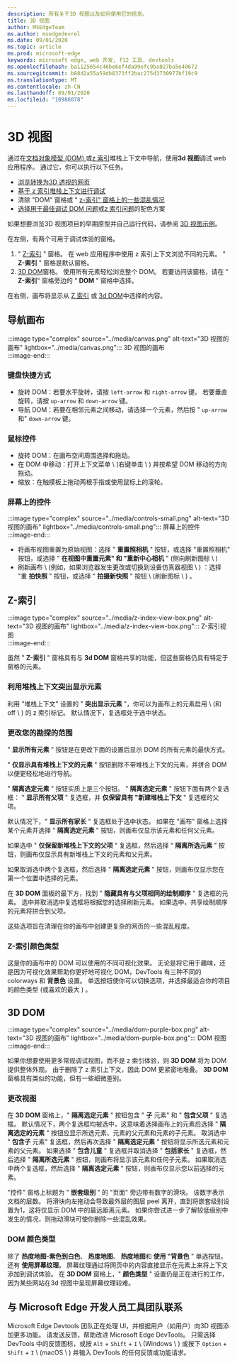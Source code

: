 ```yaml
---
description: 所有关于3D 视图以及如何使用它的信息。
title: 3D 视图
author: MSEdgeTeam
ms.author: msedgedevrel
ms.date: 09/01/2020
ms.topic: article
ms.prod: microsoft-edge
keywords: microsoft edge, web 开发, f12 工具, devtools
ms.openlocfilehash: ba1125654c46be6ef4da99efc9ba027ba5e40672
ms.sourcegitcommit: b88d2a55a59db8373ff2bac275d3730977bf19c9
ms.translationtype: MT
ms.contentlocale: zh-CN
ms.lasthandoff: 09/01/2020
ms.locfileid: "10986078"
---
```

# 3D 视图  

通过在[文档对象模型 (DOM) ][MDNDocumentObjectModel]或[z 索引][MDNZIndex]堆栈上下文中导航，使用**3d 视图**调试 web 应用程序。  通过它，你可以执行以下任务。  

*   [浏览转换为3D 透视的网页](#3d-dom)  
*   [基于 z 索引堆栈上下文进行调试](#z-index)  
*   清除 "DOM" 窗格或 " [z-索引" 窗格](#change-the-scope-of-your-exploration)[上的一些混乱情况](#changing-your-view)  
*   [选择用于最佳调试 DOM 问题](#dom-color-type)或[z 索引问题](#z-index-color-type)的配色方案  

如果想要浏览3D 视图项目的早期原型并自己运行代码，请参阅 [3D 视图示例][GithubMicrosoftedgeDevtoolssamples3dview]。   

在左侧，有两个可用于调试体验的窗格。  

1.  " [Z-索引](#z-index) " 窗格。  在 web 应用程序中使用 z 索引上下文浏览不同的元素。  " **Z-索引** " 窗格是默认窗格。  
1.  [3D DOM](#3d-dom)窗格。  使用所有元素轻松浏览整个 DOM。  若要访问该窗格，请在 " **Z-索引**" 窗格旁边的 " **DOM** " 窗格中选择。  
    
在右侧，画布将显示从 [Z 索引](#z-index) 或 [3d DOM](#3d-dom)中选择的内容。  

## 导航画布  

:::image type="complex" source="../media/canvas.png" alt-text="3D 视图的画布" lightbox="../media/canvas.png":::
   3D 视图的画布  
:::image-end:::  

### 键盘快捷方式  

*   旋转 DOM：若要水平旋转，请按 `left-arrow` 和 `right-arrow` 键。  若要垂直旋转，请按 `up-arrow` 和 `down-arrow` 键。  
*   导航 DOM：若要在相邻元素之间移动，请选择一个元素，然后按 " `up-arrow` 和" `down-arrow` 键。  

### 鼠标控件  

*   旋转 DOM：在画布空间周围选择和拖动。  
*   在 DOM 中移动：打开上下文菜单 \ (右键单击 \ ) 并按希望 DOM 移动的方向拖动。  
*   缩放：在触摸板上拖动两根手指或使用鼠标上的滚轮。  

### 屏幕上的控件  

:::image type="complex" source="../media/controls-small.png" alt-text="3D 视图的画布" lightbox="../media/controls-small.png":::
   屏幕上的控件  
:::image-end:::  

*   将画布视图重置为原始视图：选择 " **重置照相机** " 按钮，或选择 "重置照相机" 按钮，或选择 " **在视图中重置元素" 和 "重新中心相机** \" (侧向刷新图标 \ )   
*   刷新画布 \ (例如，如果浏览器发生更改或切换到设备仿真器视图 \ ) ：选择 "重 **拍快照** " 按钮，或选择 " **拍摄新快照** " 按钮 \ (刷新图标 \ ) 。  

## Z-索引  

:::image type="complex" source="../media/z-index-view-box.png" alt-text="3D 视图的画布" lightbox="../media/z-index-view-box.png":::
   Z-索引视图  
:::image-end:::  

虽然 " **Z-索引** " 窗格具有与 **3d DOM** 窗格共享的功能，但这些窗格仍具有特定于窗格的元素。  

### 利用堆栈上下文突出显示元素  

利用 "堆栈上下文" 设置的 " **突出显示元素** "，你可以为画布上的元素启用 \ (和 off \ ) 的 z 索引标记。  默认情况下，复选框处于选中状态。  

### 更改您的勘探的范围  

" **显示所有元素** " 按钮是在更改下面的设置后显示 DOM 的所有元素的最快方式。  

" **仅显示具有堆栈上下文的元素** " 按钮删除不带堆栈上下文的元素，并拼合 DOM 以便更轻松地进行导航。  

" **隔离选定元素** " 按钮实质上是三个按钮。  " **隔离选定元素** " 按钮下面有两个复选框： " **显示所有父项** " 复选框，并 **仅保留具有 "新建堆栈上下文** " 复选框的父项。  

默认情况下，" **显示所有家长** " 复选框处于选中状态。  如果在 "画布" 窗格上选择某个元素并选择 " **隔离选定元素** " 按钮，则画布仅显示该元素和任何父元素。  

如果选中 " **仅保留新堆栈上下文的父项** " 复选框，然后选择 " **隔离所选元素** " 按钮，则画布仅显示具有新堆栈上下文的元素和父元素。  

如果取消选中两个复选框，然后选择 " **隔离选定元素** " 按钮，则画布仅显示您在第一个位置中选择的元素。  

在 **3D DOM** 面板的最下方，找到 " **隐藏具有与父项相同的绘制顺序** " 复选框的元素。  选中并取消选中复选框将根据您的选择刷新元素。  如果选中，共享绘制顺序的元素将拼合到父项。  

这些选项旨在清理在你的画布中创建更复杂的网页的一些混乱程度。  

### Z-索引颜色类型  

这是你的画布中的 DOM 可以使用的不同可视化效果。  无论是将它用于趣味，还是因为可视化效果帮助你更好地可视化 DOM，DevTools 有三种不同的 colorways 和 **背景色** 设置。  单选按钮使你可以切换选项，并选择最适合你的项目的颜色类型 (或喜欢的最大 ) 。  

## 3D DOM  

:::image type="complex" source="../media/dom-purple-box.png" alt-text="3D 视图的画布" lightbox="../media/dom-purple-box.png":::
   DOM 视图  
:::image-end:::  

如果你想要使用更多常规调试视图，而不是 z 索引体验，则 **3D DOM** 将为 DOM 提供整体外观。  由于删除了 z 索引上下文，因此 DOM 更紧密地堆叠。  **3D DOM**窗格具有类似的功能，但有一些细微差别。  

### 更改视图  

在 **3D DOM** 窗格上，" **隔离选定元素** " 按钮包含 " **子** 元素" 和 " **包含父项** " 复选框。  默认情况下，两个复选框均被选中，这意味着选择画布上的元素后选择 " **隔离选定的元素** " 按钮应显示所选元素、元素的父元素和元素的子元素。  取消选中 " **包含子** 元素" 复选框，然后再次选择 " **隔离选定元素** " 按钮将显示所选元素和元素的父元素。  如果选择 " **包含儿童** " 复选框并取消选择 " **包括家长** " 复选框，然后选择 " **隔离所选元素** " 按钮，则画布将显示该元素和任何子元素。  如果取消选中两个复选框，然后选择 " **隔离选定元素** " 按钮，则画布仅显示您以前选择的元素。  

"控件" 窗格上标题为 " **嵌套级别** " 的 "页面" 旁边带有数字的滑块。  该数字表示文档的层数。  将滑块向左拖动会导致最外层的图层 peel 离开，直到将嵌套级别设置为1，这将仅显示 DOM 中的最远距离元素。  如果你尝试进一步了解较低级别中发生的情况，则拖动滑块可使你删除一些混乱效果。  

### DOM 颜色类型  

除了 **热度地图-紫色到白色**、 **热度地图**、 **热度地图**和 **使用 "背景色** " 单选按钮，还有 **使用屏幕纹理**。  屏幕纹理通过将网页中的内容直接显示在元素上来将上下文添加到调试体验。  在 **3D DOM** 窗格上，"  **颜色类型** " 设置仍是正在进行的工作，因为某些网站在3d 视图中呈现屏幕纹理较难。  

## 与 Microsoft Edge 开发人员工具团队联系

Microsoft Edge Devtools 团队正在处理 UI，并根据用户（如用户）向3D 视图添加更多功能。  请发送反馈，帮助改进 Microsoft Edge DevTools。  只需选择 DevTools 中的反馈图标，或按 `Alt` + `Shift` + `I` \ (Windows \ ) 或按下 `Option` + `Shift` + `I` \ (macOS \ ) 并输入 DevTools 的任何反馈或功能请求。  

<!-- links -->  

[GithubMicrosoftedgeDevtoolssamples3dview]: https://github.com/MicrosoftEdge/DevToolsSamples/tree/master/3DView "Microsoft Edge DevTools 3D 视图-MicrosoftEdge/DevToolsSamples |GitHub"  

[MDNDocumentObjectModel]: https://developer.mozilla.org/docs/Web/API/Document_Object_Model "文档对象模型 (DOM) |MDN"  
[MDNZIndex]: https://developer.mozilla.org/docs/Web/CSS/z-index "z-索引 |MDN"  
